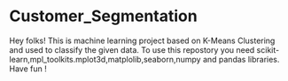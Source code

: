 # Customer_Segmentation
Hey folks! This is machine learning project based on K-Means Clustering and used to classify the given data.
To use this repostory you need scikit-learn,mpl_toolkits.mplot3d,matplolib,seaborn,numpy and pandas libraries.
Have fun !
